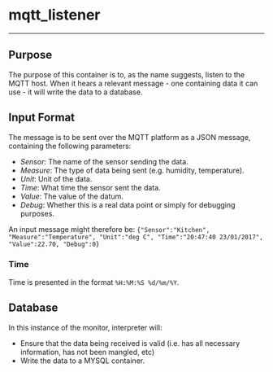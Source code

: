 # mqtt_listener
---

## Purpose
The purpose of this container is to, as the name suggests, listen to the MQTT host. When it hears a relevant message - one containing data it can use - it will write the data to a database.

## Input Format
The message is to be sent over the MQTT platform as a JSON message, containing the following parameters:
* *Sensor*:     The name of the sensor sending the data.
* *Measure*:    The type of data being sent (e.g. humidity, temperature).
* *Unit*:       Unit of the data.
* *Time*:       What time the sensor sent the data.
* *Value*:      The value of the datum.
* *Debug*:      Whether this is a real data point or simply for debugging purposes.

An input message might therefore be:
`{"Sensor":"Kitchen", "Measure":"Temperature", "Unit":"deg C", "Time":"20:47:40 23/01/2017", "Value":22.70, "Debug":0}`

### Time
Time is presented in the format `%H:%M:%S %d/%m/%Y`.

## Database
In this instance of the monitor, interpreter will:
* Ensure that the data being received is valid (i.e. has all necessary information, has not been mangled, etc)
* Write the data to a MYSQL container.
